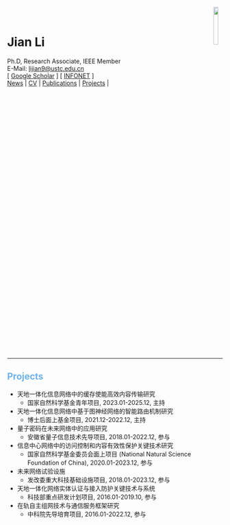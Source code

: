 
# Jian Li
Ph.D, Research Associate, IEEE Member  
E-Mail: <lijian9@ustc.edu.cn>  
\[ [Google Scholar](https://scholar.google.com/citations?user=ZuP2MtEAAAAJ&hl=zh-CN) \] \[ [INFONET](http://if.ustc.edu.cn/member.php) \]   
[News](/homepage/) | [CV](/homepage/CV.html) | [Publications](/homepage/publications.html) | [Projects](/homepage/projects.html) |  

<div align="right"><img width="15%" height="15%" src="/homepage/images/Photo-lijian.JPG"/ style="position:relative; top:-210px; right:1px; margin: 10px;"></div>

***

## <font color=#6EB1EC>Projects</font>  
- 天地一体化信息网络中的缓存使能高效内容传输研究  
	- 国家自然科学基金青年项目, 2023.01-2025.12, 主持
- 天地一体化信息网络中基于图神经网络的智能路由机制研究  
	- 博士后面上基金项目, 2021.12-2022.12, 主持  
- 量子密码在未来网络中的应用研究  
	- 安徽省量子信息技术先导项目, 2018.01-2022.12, 参与  
- 信息中心网络中的访问控制和内容有效性保护关键技术研究  
	- 国家自然科学基金委员会面上项目 (National Natural Science Foundation of China), 2020.01-2023.12, 参与  
- 未来网络试验设施  
	- 发改委重大科技基础设施项目, 2018.01-2023.12, 参与  
- 天地一体化网络实体认证与接入防护关键技术与系统  
	- 科技部重点研发计划项目, 2016.01-2019.10, 参与  
- 在轨自主组网技术与通信服务框架研究  
	- 中科院先导培育项目, 2016.01-2022.12, 参与  